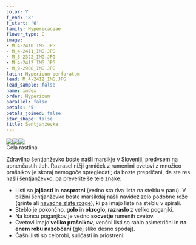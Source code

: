 ```yaml
---
color: Y
f_end: '8'
f_start: '6'
family: Hypericaceae
flower_type: C
image:
- M_4-2410_IMG.JPG
- M_4-2411_IMG.JPG
- M_3-2322_IMG.JPG
- M_4-2412_IMG.JPG
- M_9-2908_IMG.JPG
latin: Hypericum perforatum
lead: M_4-2412_IMG.JPG
lead_sample: false
name: index
order: Hypericum
parallel: false
petals: '5'
petals_joined: false
star_shape: false
title: Šentjanževka
---
```

<div>

![](http://www.zaplana.net/flowers/Hyperiaceae/HypericumPerforatum(Sentjanzevka)/%s/M_4-2410_IMG.JPG)![](http://www.zaplana.net/flowers/Hyperiaceae/HypericumPerforatum(Sentjanzevka)/%s/M_4-2411_IMG.JPG)![](http://www.zaplana.net/flowers/Hyperiaceae/HypericumPerforatum(Sentjanzevka)/%s/M_3-2322_IMG.JPG)\
Cela rastlina

</div>

Zdravilno šentjanževko boste našli marsikje v Sloveniji, predvsem na apnenčastih tleh. Razrasel nižji grmiček z rumenimi cvetovi z množico prašnikov je skoraj nemogoče spregledati; da boste prepričani, da ste res našli šentjanževko, pa preverite še tele znake:

-   Listi so **jajčasti** in **nasprotni** (vedno sta dva lista na steblu v paru). V bližini šentjanževke boste marsikdaj našli navidez zelo podobne rože (grinte ali [navadne zlate rozge](../../Asteraceae/SolidagoVirgaurea(NavadnaZlataRozga)/si_SolidagoVirgaurea(NavadnaZlataRozga).asp)), ki pa imajo liste na steblu v spirali.
-   Steblo je pokončno, **golo** in **okroglo, razraslo** z veliko poganjki.
-   Na koncu poganjkov je vedno **socvetje** rumenih cvetov.
-   Cvetovi imajo **veliko prašnikov,** venčni listi so rahlo asimetrični in **na enem robu nazobčani** (glej sliko desno spodaj).
-   Čašni listi so celorobi, suličasti in priostreni.
